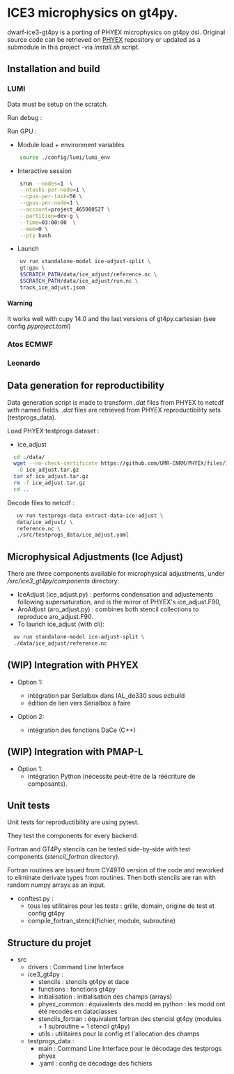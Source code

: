 # ICE3 microphysics on gt4py.

dwarf-ice3-gt4py is a porting of PHYEX microphysics on gt4py dsl. Original source code can be retrieved on [PHYEX](https://github.com/UMR-CNRM/PHYEX)
repository or updated as a submodule in this project -via _install.sh_ script.

## Installation and build

### LUMI

Data must be setup on the scratch.

Run debug :

Run GPU :

- Module load + environment variables
```bash
    source ./config/lumi/lumi_env
```

- Interactive session
```bash
    srun --nodes=1  \
    --ntasks-per-node=1 \
    --cpus-per-task=56 \
    --gpus-per-node=1 \
    --account=project_465000527 \
    --partition=dev-g \
    --time=03:00:00  \
    --mem=0 \
    --pty bash
```

- Launch
```bash
    uv run standalone-model ice-adjust-split \
    gt:gpu \
    $SCRATCH_PATH/data/ice_adjust/reference.nc \
    $SCRATCH_PATH/data/ice_adjust/run.nc \
    track_ice_adjust.json
```

#### Warning

It works well with cupy 14.0 and the last versions of gt4py.cartesian (see config _pyproject.toml_) 

### Atos ECMWF

### Leonardo

## Data generation for reproductibility

Data generation script is made to transform _.dat_ files from PHYEX to netcdf with named fields. _.dat_ files are retrieved from PHYEX reproductibility sets (testprogs_data).

Load PHYEX testprogs dataset :

- ice_adjust
```bash
  cd ./data/
  wget --no-check-certificate https://github.com/UMR-CNRM/PHYEX/files/12783926/ice_adjust.tar.gz \
   -O ice_adjust.tar.gz
  tar xf ice_adjust.tar.gz
  rm -f ice_adjust.tar.gz
  cd ..
```


Decode files to netcdf :

```bash
   uv run testprogs-data extract-data-ice-adjust \
   data/ice_adjust/ \
   reference.nc \
   ./src/testprogs_data/ice_adjust.yaml 
```

## Microphysical Adjustments (Ice Adjust)

There are three components available for microphysical adjustments, under _/src/ice3_gt4py/components_ directory:

- IceAdjust (ice_adjust.py) : performs condensation and adjustements following supersaturation, and is the mirror of PHYEX's ice_adjust.F90,
- AroAdjust (aro_adjust.py) : combines both stencil collections to reproduce aro_adjust.F90.
- To launch ice_adjust (with cli):

```bash
  uv run standalone-model ice-adjust-split \
  ./data/ice_adjust/reference.nc
```

## (WIP) Integration with PHYEX
  
- Option 1:
  - intégration par Serialbox dans IAL_de330 sous ecbuild
  - édition de lien vers Serialbox à faire

- Option 2:
  - intégration des fonctions DaCe (C++)

## (WIP) Integration with PMAP-L

- Option 1:
  - Intégration Python (nécessite peut-être de la réécriture de composants).


## Unit tests

Unit tests for reproductibility are using pytest. 

They test the components for every backend.

Fortran and GT4Py stencils can be tested side-by-side with test components (_stencil_fortran_ directory).

Fortran routines are issued from CY49T0 version of the code and reworked to eliminate
derivate types from routines. Then both stencils are ran with random numpy arrays
as an input.

- conftest.py : 
  - tous les utilitaires pour les tests : grille, domain, origine de test et config gt4py
  - compile_fortran_stencil(fichier, module, subroutine)


## Structure du projet 

- src 
  - drivers : Command Line Interface
  - ice3_gt4py :
    - stencils : stencils gt4py et dace
    - functions : fonctions gt4py
    - initialisation : initialisation des champs (arrays)
    - phyex_common : équivalents des modd en python : les modd ont été recodés en dataclasses
    - stencils_fortran : équivalent fortran des stencisl gt4py (modules + 1 subroutine = 1 stencil gt4py)
    - utils : utilitaires pour la config et l'allocation des champs
  - testprogs_data :
    - main : Command Line Interface pour le décodage des testprogs phyex
    - .yaml : config de décodage des fichiers

